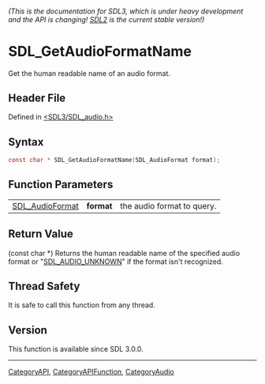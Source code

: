 ###### (This is the documentation for SDL3, which is under heavy development and the API is changing! [SDL2](https://wiki.libsdl.org/SDL2/) is the current stable version!)
# SDL_GetAudioFormatName

Get the human readable name of an audio format.

## Header File

Defined in [<SDL3/SDL_audio.h>](https://github.com/libsdl-org/SDL/blob/main/include/SDL3/SDL_audio.h)

## Syntax

```c
const char * SDL_GetAudioFormatName(SDL_AudioFormat format);
```

## Function Parameters

|                                    |            |                            |
| ---------------------------------- | ---------- | -------------------------- |
| [SDL_AudioFormat](SDL_AudioFormat) | **format** | the audio format to query. |

## Return Value

(const char *) Returns the human readable name of the specified audio
format or "[SDL_AUDIO_UNKNOWN](SDL_AUDIO_UNKNOWN)" if the format isn't
recognized.

## Thread Safety

It is safe to call this function from any thread.

## Version

This function is available since SDL 3.0.0.

----
[CategoryAPI](CategoryAPI), [CategoryAPIFunction](CategoryAPIFunction), [CategoryAudio](CategoryAudio)

